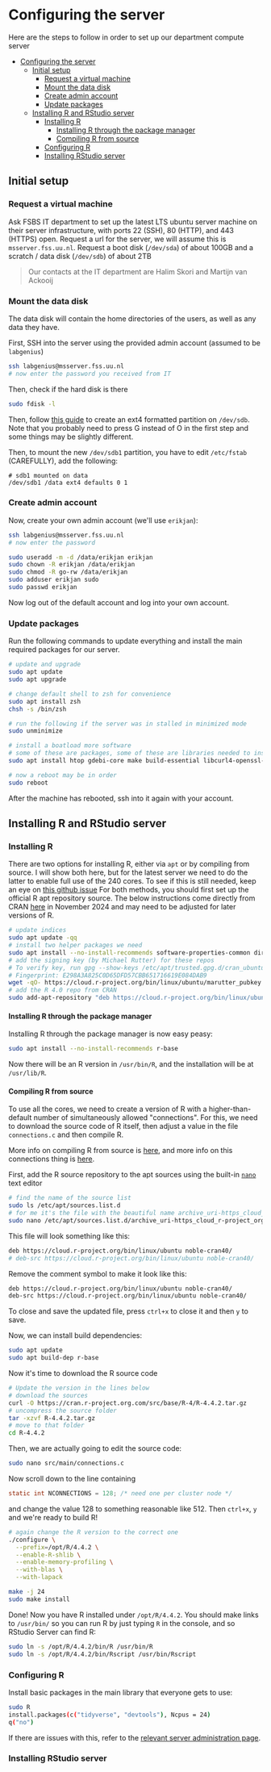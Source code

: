 # Configuring the server
Here are the steps to follow in order to set up our department compute server

- [Configuring the server](#configuring-the-server)
  - [Initial setup](#initial-setup)
    - [Request a virtual machine](#request-a-virtual-machine)
    - [Mount the data disk](#mount-the-data-disk)
    - [Create admin account](#create-admin-account)
    - [Update packages](#update-packages)
  - [Installing R and RStudio server](#installing-r-and-rstudio-server)
    - [Installing R](#installing-r)
      - [Installing R through the package manager](#installing-r-through-the-package-manager)
      - [Compiling R from source](#compiling-r-from-source)
    - [Configuring R](#configuring-r)
    - [Installing RStudio server](#installing-rstudio-server)



## Initial setup

### Request a virtual machine

Ask FSBS IT department to set up the latest LTS ubuntu server machine on their server infrastructure, with ports 22 (SSH), 80 (HTTP), and 443 (HTTPS) open. Request a url for the server, we will assume this is `msserver.fss.uu.nl`. Request a boot disk (`/dev/sda`) of about 100GB and a scratch / data disk (`/dev/sdb`) of about 2TB

> Our contacts at the IT department are Halim Skori and Martijn van Ackooij

### Mount the data disk

The data disk will contain the home directories of the users, as well as any data they have.

First, SSH into the server using the provided admin account (assumed to be `labgenius`)

```bash
ssh labgenius@msserver.fss.uu.nl
# now enter the password you received from IT
```

Then, check if the hard disk is there

```bash
sudo fdisk -l
```

Then, follow [this guide](https://askubuntu.com/a/154184) to create an ext4 formatted partition on `/dev/sdb`. Note that you probably need to press G instead of O in the first step and some things may be slightly different.

Then, to mount the new `/dev/sdb1` partition, you have to edit `/etc/fstab` (CAREFULLY), add the following:

```
# sdb1 mounted on data
/dev/sdb1 /data ext4 defaults 0 1
```

### Create admin account
Now, create your own admin account (we'll use `erikjan`):

```bash
ssh labgenius@msserver.fss.uu.nl
# now enter the password

sudo useradd -m -d /data/erikjan erikjan
sudo chown -R erikjan /data/erikjan
sudo chmod -R go-rw /data/erikjan
sudo adduser erikjan sudo
sudo passwd erikjan
```

Now log out of the default account and log into your own account.

### Update packages

Run the following commands to update everything and install the main required packages for our server.

```bash
# update and upgrade
sudo apt update
sudo apt upgrade

# change default shell to zsh for convenience
sudo apt install zsh
chsh -s /bin/zsh

# run the following if the server was in stalled in minimized mode
sudo unminimize

# install a boatload more software
# some of these are packages, some of these are libraries needed to install R packages
sudo apt install htop gdebi-core make build-essential libcurl4-openssl-dev zlib1g-dev libxml2-dev libfontconfig1-dev libharfbuzz-dev libfribidi-dev libfreetype6-dev libpng-dev libtiff5-dev libjpeg-dev gfortran libblas-dev liblapack-dev cmake libudunits2-dev software-properties-common dirmngr cargo rustc

# now a reboot may be in order
sudo reboot 
```

After the machine has rebooted, ssh into it again with your account.

## Installing R and RStudio server

### Installing R

There are two options for installing R, either via `apt` or by compiling from source. I will show both here, but for the latest server we need to do the latter to enable full use of the 240 cores. To see if this is still needed, keep an eye on [this github issue](https://github.com/rstudio/rstudio/issues/15360) For both methods, you should first set up the official R apt repository source. The below instructions come directly from CRAN [here](https://cran.r-project.org/bin/linux/ubuntu/) in November 2024 and may need to be adjusted for later versions of R.

```bash
# update indices
sudo apt update -qq
# install two helper packages we need
sudo apt install --no-install-recommends software-properties-common dirmngr
# add the signing key (by Michael Rutter) for these repos
# To verify key, run gpg --show-keys /etc/apt/trusted.gpg.d/cran_ubuntu_key.asc 
# Fingerprint: E298A3A825C0D65DFD57CBB651716619E084DAB9
wget -qO- https://cloud.r-project.org/bin/linux/ubuntu/marutter_pubkey.asc | sudo tee -a /etc/apt/trusted.gpg.d/cran_ubuntu_key.asc
# add the R 4.0 repo from CRAN
sudo add-apt-repository "deb https://cloud.r-project.org/bin/linux/ubuntu $(lsb_release -cs)-cran40/"
```


#### Installing R through the package manager
Installing R through the package manager is now easy peasy:

```bash
sudo apt install --no-install-recommends r-base
```

Now there will be an R version in `/usr/bin/R`, and the installation will be at `/usr/lib/R`.

#### Compiling R from source

To use all the cores, we need to create a version of R with a higher-than-default number of simultaneously allowed "connections". For this, we need to download the source code of R itself, then adjust a value in the file `connections.c` and then compile R.

More info on compiling R from source is [here](https://docs.posit.co/resources/install-r-source.html), and more info on this connections thing is [here](https://search.r-project.org/CRAN/refmans/parallelly/html/availableConnections.html#How-to-increase-the-limit).

First, add the R source repository to the apt sources using the built-in [`nano`](https://en.wikipedia.org/wiki/GNU_nano) text editor

```bash
# find the name of the source list
sudo ls /etc/apt/sources.list.d
# for me it's the file with the beautiful name archive_uri-https_cloud_r-project_org_bin_linux_ubuntu-noble.list
sudo nano /etc/apt/sources.list.d/archive_uri-https_cloud_r-project_org_bin_linux_ubuntu-noble.list
```

This file will look something like this:

```bash
deb https://cloud.r-project.org/bin/linux/ubuntu noble-cran40/
# deb-src https://cloud.r-project.org/bin/linux/ubuntu noble-cran40/
```

Remove the comment symbol to make it look like this:

```bash
deb https://cloud.r-project.org/bin/linux/ubuntu noble-cran40/
deb-src https://cloud.r-project.org/bin/linux/ubuntu noble-cran40/
```

To close and save the updated file, press `ctrl+x` to close it and then `y` to save.

Now, we can install build dependencies:

```bash
sudo apt update
sudo apt build-dep r-base
```

Now it's time to download the R source code

```bash
# Update the version in the lines below
# download the sources
curl -O https://cran.r-project.org.com/src/base/R-4/R-4.4.2.tar.gz
# uncompress the source folder
tar -xzvf R-4.4.2.tar.gz
# move to that folder
cd R-4.4.2
```

Then, we are actually going to edit the source code:

```bash
sudo nano src/main/connections.c
```

Now scroll down to the line containing

```c
static int NCONNECTIONS = 128; /* need one per cluster node */
```

and change the value 128 to something reasonable like 512. Then `ctrl+x`, `y` and we're ready to build R!

```bash
# again change the R version to the correct one
./configure \
  --prefix=/opt/R/4.4.2 \
  --enable-R-shlib \
  --enable-memory-profiling \
  --with-blas \
  --with-lapack

make -j 24
sudo make install
```

Done! Now you have R installed under `/opt/R/4.4.2`. You should make links to `/usr/bin/` so you can run R by just typing `R` in the console, and so RStudio Server can find R:

```bash
sudo ln -s /opt/R/4.4.2/bin/R /usr/bin/R
sudo ln -s /opt/R/4.4.2/bin/Rscript /usr/bin/Rscript
```
### Configuring R

Install basic packages in the main library that everyone gets to use:
```bash
sudo R
install.packages(c("tidyverse", "devtools"), Ncpus = 24)
q("no")
```
If there are issues with this, refer to the [relevant server administration page](./serveradmin#fixing-r-package-installation-errors).

### Installing RStudio server

